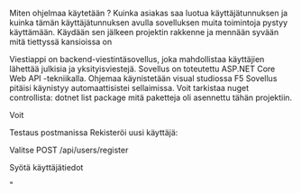 Miten ohjelmaa käytetään ? Kuinka asiakas saa luotua käyttäjätunnuksen ja kuinka tämän käyttäjätunnuksen avulla sovelluksen muita toimintoja pystyy käyttämään. Käydään sen jälkeen projektin rakkenne ja mennään syvään mitä tiettyssä kansioissa on 

Viestiappi on backend-viestintäsovellus, joka mahdollistaa käyttäjien lähettää julkisia ja yksityisviestejä. Sovellus on toteutettu ASP.NET Core Web API -tekniikalla.
Ohjemaa käynistetään visual studiossa F5 Sovellus pitäisi käynistyy automaattisistei sellaimissa. Voit tarkistaa nuget controllista: dotnet list package mitä paketteja oli asennettu tähän projektiin. 

Voit

Testaus postmanissa 
Rekisteröi uusi käyttäjä:

Valitse POST /api/users/register

Syötä käyttäjätiedot

"
